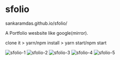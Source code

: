 # sfolio
sankaramdas.github.io/sfolio/

A Portfolio wesbsite like google(mirror).

clone it > yarn/npm install > yarn start/npm start


![sfolio-1](https://user-images.githubusercontent.com/31897843/221357981-1de8b17f-4de8-4e8b-8203-dc872e805f31.png)
![sfolio-2](https://user-images.githubusercontent.com/31897843/221357989-d1e4833a-fcd5-44cc-a818-c9cd8d182fdb.png)
![sfolio-3](https://user-images.githubusercontent.com/31897843/221357992-97b4b28c-2c9b-47ee-8bc3-0de5d13f427d.png)
![sfolio-4](https://user-images.githubusercontent.com/31897843/221357995-e9345bf7-be6e-49c5-a897-f537d65763c1.png)
![sfolio-5](https://user-images.githubusercontent.com/31897843/221357997-31a6893e-46db-417c-b10a-ddb2792fe164.png)
